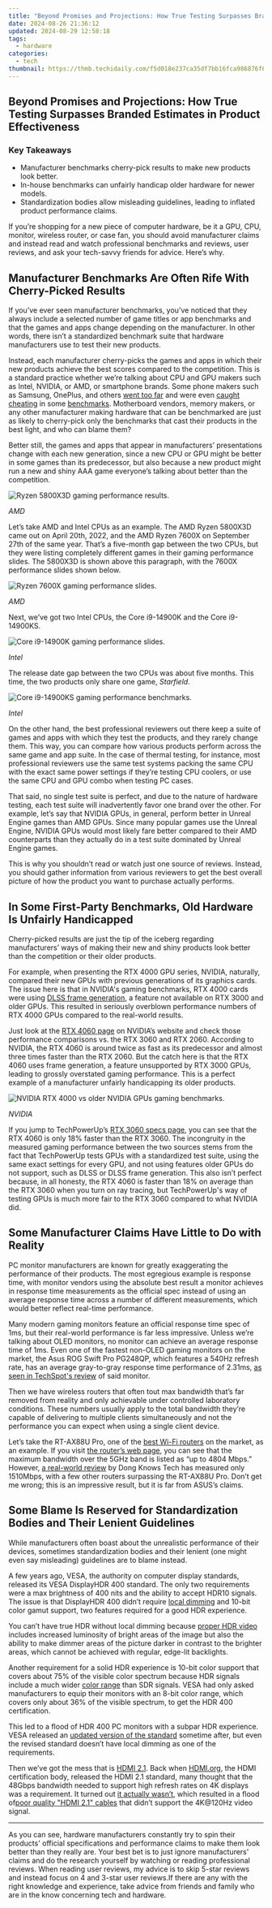 ```yaml
---
title: "Beyond Promises and Projections: How True Testing Surpasses Branded Estimates in Product Effectiveness"
date: 2024-08-26 21:36:12
updated: 2024-08-29 12:58:18
tags:
  - hardware
categories:
  - tech
thumbnail: https://thmb.techidaily.com/f5d018e237ca35df7bb16fca986876f6ddcdb7436b36eba79522a3c2c30bdf0b.jpg
---
```


## Beyond Promises and Projections: How True Testing Surpasses Branded Estimates in Product Effectiveness

### Key Takeaways

* Manufacturer benchmarks cherry-pick results to make new products look better.
* In-house benchmarks can unfairly handicap older hardware for newer models.
* Standardization bodies allow misleading guidelines, leading to inflated product performance claims.

 If you’re shopping for a new piece of computer hardware, be it a GPU, CPU, monitor, wireless router, or case fan, you should avoid manufacturer claims and instead read and watch professional benchmarks and reviews, user reviews, and ask your tech-savvy friends for advice. Here’s why.

##  Manufacturer Benchmarks Are Often Rife With Cherry-Picked Results

 If you’ve ever seen manufacturer benchmarks, you’ve noticed that they always include a selected number of game titles or app benchmarks and that the games and apps change depending on the manufacturer. In other words, there isn’t a standardized benchmark suite that hardware manufacturers use to test their new products.

 Instead, each manufacturer cherry-picks the games and apps in which their new products achieve the best scores compared to the competition. This is a standard practice whether we’re talking about CPU and GPU makers such as Intel, NVIDIA, or AMD, or smartphone brands. Some phone makers such as Samsung, OnePlus, and others [went too far](https://www.yahoo.com/tech/geekbench-bans-galaxy-s22-cheating-123138295.html?guccounter=1) and were even [caught cheating](https://www.xda-developers.com/oneplus-5-benchmark-cheating-reviews/) in some [benchmarks](https://www.androidauthority.com/oneplus-9-benchmarks-1640058/). Motherboard vendors, memory makers, or any other manufacturer making hardware that can be benchmarked are just as likely to cherry-pick only the benchmarks that cast their products in the best light, and who can blame them?

 Better still, the games and apps that appear in manufacturers’ presentations change with each new generation, since a new CPU or GPU might be better in some games than its predecessor, but also because a new product might run a new and shiny AAA game everyone’s talking about better than the competition.

![Ryzen 5800X3D gaming performance results.](https://static1.howtogeekimages.com/wordpress/wp-content/uploads/2024/06/real-world-benchmarks-always-trump-manufacturer-claims-here-s-why-04.jpg) 

_AMD_

 Let’s take AMD and Intel CPUs as an example. The AMD Ryzen 5800X3D came out on April 20th, 2022, and the AMD Ryzen 7600X on September 27th of the same year. That’s a five-month gap between the two CPUs, but they were listing completely different games in their gaming performance slides. The 5800X3D is shown above this paragraph, with the 7600X performance slides shown below.

![Ryzen 7600X gaming performance slides.](https://static1.howtogeekimages.com/wordpress/wp-content/uploads/2024/06/real-world-benchmarks-always-trump-manufacturer-claims-here-s-why-03.jpeg) 

_AMD_

 Next, we’ve got two Intel CPUs, the Core i9-14900K and the Core i9-14900KS.

![Core i9-14900K gaming performance slides.](https://static1.howtogeekimages.com/wordpress/wp-content/uploads/2024/06/real-world-benchmarks-always-trump-manufacturer-claims-here-s-why-01.jpg) 

_Intel_

 The release date gap between the two CPUs was about five months. This time, the two products only share one game, _Starfield_.

![Core i9-14900KS gaming performance benchmarks.](https://static1.howtogeekimages.com/wordpress/wp-content/uploads/2024/06/real-world-benchmarks-always-trump-manufacturer-claims-here-s-why-02.png) 

_Intel_

 On the other hand, the best professional reviewers out there keep a suite of games and apps with which they test the products, and they rarely change them. This way, you can compare how various products perform across the same game and app suite. In the case of thermal testing, for instance, most professional reviewers use the same test systems packing the same CPU with the exact same power settings if they’re testing CPU coolers, or use the same CPU and GPU combo when testing PC cases.

 That said, no single test suite is perfect, and due to the nature of hardware testing, each test suite will inadvertently favor one brand over the other. For example, let’s say that NVIDIA GPUs, in general, perform better in Unreal Engine games than AMD GPUs. Since many popular games use the Unreal Engine, NVIDIA GPUs would most likely fare better compared to their AMD counterparts than they actually do in a test suite dominated by Unreal Engine games.

 This is why you shouldn’t read or watch just one source of reviews. Instead, you should gather information from various reviewers to get the best overall picture of how the product you want to purchase actually performs.

##  In Some First-Party Benchmarks, Old Hardware Is Unfairly Handicapped

 Cherry-picked results are just the tip of the iceberg regarding manufacturers’ ways of making their new and shiny products look better than the competition or their older products.

 For example, when presenting the RTX 4000 GPU series, NVIDIA, naturally, compared their new GPUs with previous generations of its graphics cards. The issue here is that in NVIDIA's gaming benchmarks, RTX 4000 cards were using [DLSS frame generation](https://extra-resources.techidaily.com/digital-sensations-how-vr-enhances-pleasure/), a feature not available on RTX 3000 and older GPUs. This resulted in seriously overblown performance numbers of RTX 4000 GPUs compared to the real-world results.

 Just look at the [RTX 4060 page](https://www.nvidia.com/en-eu/geforce/graphics-cards/40-series/rtx-4060-4060ti/) on NVIDIA’s website and check those performance comparisons vs. the RTX 3060 and RTX 2060\. According to NVIDIA, the RTX 4060 is around twice as fast as its predecessor and almost three times faster than the RTX 2060\. But the catch here is that the RTX 4060 uses frame generation, a feature unsupported by RTX 3000 GPUs, leading to grossly overstated gaming performance. This is a perfect example of a manufacturer unfairly handicapping its older products.

![NVIDIA RTX 4000 vs older NVIDIA GPUs gaming benchmarks.](https://static1.howtogeekimages.com/wordpress/wp-content/uploads/2024/06/real-world-benchmarks-always-trump-manufacturer-claims-here-s-why-05.png) 

_NVIDIA_

 If you jump to TechPowerUp’s [RTX 3060 specs page](https://www.techpowerup.com/gpu-specs/geforce-rtx-3060-12-gb.c3682), you can see that the RTX 4060 is only 18% faster than the RTX 3060\. The incongruity in the measured gaming performance between the two sources stems from the fact that TechPowerUp tests GPUs with a standardized test suite, using the same exact settings for every GPU, and not using features older GPUs do not support, such as DLSS or DLSS frame generation. This also isn’t perfect because, in all honesty, the RTX 4060 is faster than 18% on average than the RTX 3060 when you turn on ray tracing, but TechPowerUp's way of testing GPUs is much more fair to the RTX 3060 compared to what NVIDIA did.

##  Some Manufacturer Claims Have Little to Do with Reality

 PC monitor manufacturers are known for greatly exaggerating the performance of their products. The most egregious example is response time, with monitor vendors using the absolute best result a monitor achieves in response time measurements as the official spec instead of using an average response time across a number of different measurements, which would better reflect real-time performance.

 Many modern gaming monitors feature an official response time spec of 1ms, but their real-world performance is far less impressive. Unless we’re talking about OLED monitors, no monitor can achieve an average response time of 1ms. Even one of the fastest non-OLED gaming monitors on the market, the Asus ROG Swift Pro PG248QP, which features a 540Hz refresh rate, has an average gray-to-gray response time performance of 2.31ms, [as seen in TechSpot's review](http://www.techspot.com/review/2763-asus-rog-swift-pro-pg248qp/#4) of said monitor.

 Then we have wireless routers that often tout max bandwidth that’s far removed from reality and only achievable under controlled laboratory conditions. These numbers usually apply to the total bandwidth they’re capable of delivering to multiple clients simultaneously and not the performance you can expect when using a single client device.

 Let’s take the RT-AX88U Pro, one of the [best Wi-Fi routers](https://facebook-video-share.techidaily.com/updated-discovering-the-ultimate-10-free-youtube-artist-collaborators-for-2024/) on the market, as an example. If you visit [the router’s web page](https://www.asus.com/networking-iot-servers/wifi-routers/asus-gaming-routers/rt-ax88u-pro/techspec/), you can see that the maximum bandwidth over the 5GHz band is listed as “up to 4804 Mbps.” However, [a real-world review](https://dongknows.com/asus-rt-ax88u-pro-review/#asus-gt-ax88u-pro-excellent-performance) by Dong Knows Tech has measured only 1510Mbps, with a few other routers surpassing the RT-AX88U Pro. Don’t get me wrong; this is an impressive result, but it is far from ASUS’s claims.

##  Some Blame Is Reserved for Standardization Bodies and Their Lenient Guidelines

 While manufacturers often boast about the unrealistic performance of their devices, sometimes standardization bodies and their lenient (one might even say misleading) guidelines are to blame instead.

 A few years ago, VESA, the authority on computer display standards, released its VESA DisplayHDR 400 standard. The only two requirements were a max brightness of 400 nits and the ability to accept HDR10 signals. The issue is that DisplayHDR 400 didn’t require [local dimming](https://fox-links.techidaily.com/2024-approved-pioneering-path-for-instantaneous-srt-to-text-conversions/) and 10-bit color gamut support, two features required for a good HDR experience.

 You can’t have true HDR without local dimming because [proper HDR video](https://youtube-video-recordings.techidaily.com/ensuring-long-term-youtube-success-with-creative-commons-mainteninas/) includes increased luminosity of bright areas of the image but also the ability to make dimmer areas of the picture darker in contrast to the brighter areas, which cannot be achieved with regular, edge-lit backlights.

 Another requirement for a solid HDR experience is 10-bit color support that covers about 75% of the visible color spectrum because HDR signals include a much wider [color range](https://sim-unlock.techidaily.com/in-2024-network-locked-sim-card-inserted-on-your-samsung-galaxy-s23plus-phone-unlock-it-now-by-drfone-android/) than SDR signals. VESA had only asked manufacturers to equip their monitors with an 8-bit color range, which covers only about 36% of the visible spectrum, to get the HDR 400 certification.

 This led to a flood of HDR 400 PC monitors with a subpar HDR experience. VESA released an [updated version of the standard](http://vesa.org/featured-articles/vesa-elevates-pc-and-laptop-hdr-display-performance-with-updated-displayhdr-specification/) sometime after, but even the revised standard doesn’t have local dimming as one of the requirements.

 Then we’ve got the mess that is [HDMI 2.1](https://some-knowledge.techidaily.com/updated-full-length-video-view-remove-youtube-preview/). Back when [HDMI.org](https://hdmi.org/), the HDMI certification body, released the HDMI 2.1 standard, many thought that the 48Gbps bandwidth needed to support high refresh rates on 4K displays was a requirement. It turned out [it actually wasn’t](https://tftcentral.co.uk/articles/when-hdmi-2-1-isnt-hdmi-2-1), which resulted in a flood of[poor quality "HDMI 2.1" cables](https://some-approaches.techidaily.com/in-2024-unveiling-ideal-frames-per-second-for-excellent-slow-mo-videos/) that didn’t support the 4K@120Hz video signal.

---

 As you can see, hardware manufacturers constantly try to spin their products' official specifications and performance claims to make them look better than they really are. Your best bet is to just ignore manufacturers' claims and do the research yourself by watching or reading professional reviews. When reading user reviews, my advice is to skip 5-star reviews and instead focus on 4 and 3-star user reviews.If there are any with the right knowledge and experience, take advice from friends and family who are in the know concerning tech and hardware.

<ins class="adsbygoogle"
     style="display:block"
     data-ad-format="autorelaxed"
     data-ad-client="ca-pub-7571918770474297"
     data-ad-slot="1223367746"></ins>



<ins class="adsbygoogle"
     style="display:block"
     data-ad-client="ca-pub-7571918770474297"
     data-ad-slot="8358498916"
     data-ad-format="auto"
     data-full-width-responsive="true"></ins>
